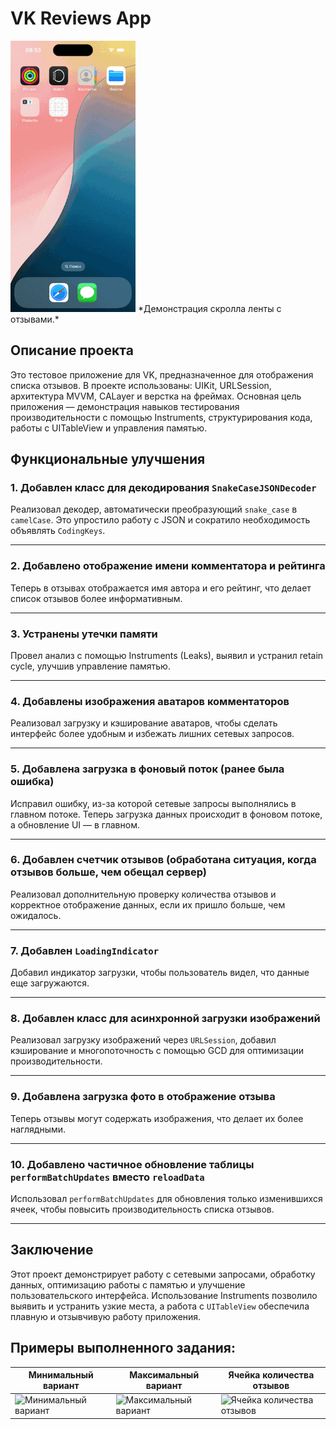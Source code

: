 # VK Reviews App

<img src="https://raw.githubusercontent.com/FaNtast2912/VK-Test/main/Demo/Test_Demo.gif" alt="ImageFeed Demo" width="200">  
*Демонстрация скролла ленты с отзывами.*   

## Описание проекта

Это тестовое приложение для VK, предназначенное для отображения списка отзывов. В проекте использованы: UIKit, URLSession, архитектура MVVM, CALayer и верстка на фреймах. Основная цель приложения — демонстрация навыков тестирования производительности с помощью Instruments, структурирования кода, работы с UITableView и управления памятью.

## Функциональные улучшения

### 1. Добавлен класс для декодирования `SnakeCaseJSONDecoder`

Реализовал декодер, автоматически преобразующий `snake_case` в `camelCase`. Это упростило работу с JSON и сократило необходимость объявлять `CodingKeys`.

---

### 2. Добавлено отображение имени комментатора и рейтинга

Теперь в отзывах отображается имя автора и его рейтинг, что делает список отзывов более информативным.

---

### 3. Устранены утечки памяти

Провел анализ с помощью Instruments (Leaks), выявил и устранил retain cycle, улучшив управление памятью.

---

### 4. Добавлены изображения аватаров комментаторов

Реализовал загрузку и кэширование аватаров, чтобы сделать интерфейс более удобным и избежать лишних сетевых запросов.

---

### 5. Добавлена загрузка в фоновый поток (ранее была ошибка)

Исправил ошибку, из-за которой сетевые запросы выполнялись в главном потоке. Теперь загрузка данных происходит в фоновом потоке, а обновление UI — в главном.

---

### 6. Добавлен счетчик отзывов (обработана ситуация, когда отзывов больше, чем обещал сервер)

Реализовал дополнительную проверку количества отзывов и корректное отображение данных, если их пришло больше, чем ожидалось.

---

### 7. Добавлен `LoadingIndicator`

Добавил индикатор загрузки, чтобы пользователь видел, что данные еще загружаются.

---

### 8. Добавлен класс для асинхронной загрузки изображений

Реализовал загрузку изображений через `URLSession`, добавил кэширование и многопоточность с помощью GCD для оптимизации производительности.

---

### 9. Добавлена загрузка фото в отображение отзыва

Теперь отзывы могут содержать изображения, что делает их более наглядными.

---

### 10. Добавлено частичное обновление таблицы `performBatchUpdates` вместо `reloadData`

Использовал `performBatchUpdates` для обновления только изменившихся ячеек, чтобы повысить производительность списка отзывов.

---

## Заключение

Этот проект демонстрирует работу с сетевыми запросами, обработку данных, оптимизацию работы с памятью и улучшение пользовательского интерфейса. Использование Instruments позволило выявить и устранить узкие места, а работа с `UITableView` обеспечила плавную и отзывчивую работу приложения.


## Примеры выполненного задания:

Минимальный вариант|Максимальный вариант|Ячейка количества отзывов
-|-|-
![Минимальный вариант](/Screenshots/1.png) | ![Максимальный вариант](/Screenshots/2.png) | ![Ячейка количества отзывов](/Screenshots/3.png)
